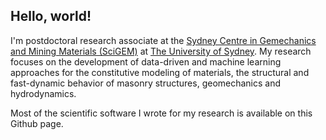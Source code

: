 ## Hello, world!

I'm postdoctoral research associate at the [Sydney Centre in Gemechanics and Mining Materials (SciGEM)](https://www.sydney.edu.au/engineering/our-research/infrastructure-and-transport/sydney-centre-in-geomechanics-and-mining-materials.html#:~:text=The%20Sydney%20Centre%20in%20Gemechanics,of%20geomechanics%20and%20geotechnical%20engineering.) at [The University of Sydney](https://www.sydney.edu.au/).
My research focuses on the development of data-driven and machine learning approaches for the constitutive modeling of materials, the structural and fast-dynamic behavior of masonry structures, geomechanics and hydrodynamics.


Most of the scientific software I wrote for my research is available on this Github page.
